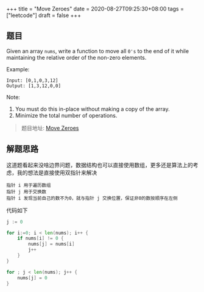 +++
title = "Move Zeroes"
date = 2020-08-27T09:25:30+08:00
tags = ["leetcode"]
draft = false
+++

<!--more-->

## 题目

Given an array `nums`, write a function to move all `0's` to the end of it while maintaining the relative order of the non-zero elements.

Example:

```text
Input: [0,1,0,3,12]
Output: [1,3,12,0,0]
```

Note:

1. You must do this in-place without making a copy of the array.
2. Minimize the total number of operations.

> 题目地址: [Move Zeroes](https://leetcode-cn.com/problems/move-zeroes/)

## 解题思路

这道题看起来没啥边界问题，数据结构也可以直接使用数组，更多还是算法上的考虑，我的想法是直接使用双指针来解决

```text
指针 i 用于遍历数组
指针 j 用于交换数
指针 i 发现当前自己的数不为0，就与指针 j 交换位置，保证非0的数按顺序在左侧
```

代码如下

```go
j := 0

for i:=0; i < len(nums); i++ {
    if nums[i] != 0 {
        nums[j] = nums[i]
        j++
    }
}

for ; j < len(nums); j++ {
    nums[j] = 0
}
```
